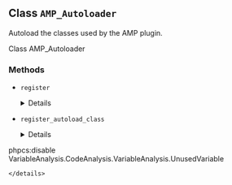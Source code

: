 ## Class `AMP_Autoloader`

Autoload the classes used by the AMP plugin.

Class AMP_Autoloader

### Methods
* `register`

	<details>

	```php
	static public register()
	```

	Registers this autoloader to PHP.


	</details>
* `register_autoload_class`

	<details>

	```php
	static public register_autoload_class( $class_name, $filepath )
	```

	Allows an extensions plugin to register a class and its file for autoloading

phpcs:disable VariableAnalysis.CodeAnalysis.VariableAnalysis.UnusedVariable


	</details>
